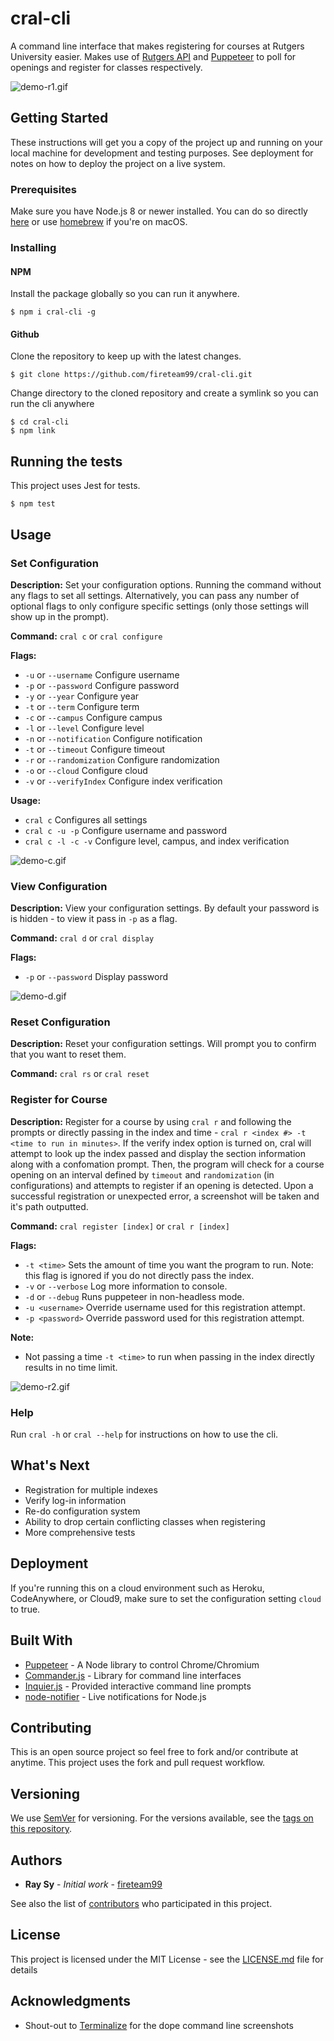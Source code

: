 # cral-cli

A command line interface that makes registering for courses at Rutgers University easier. Makes use of [Rutgers API](http://api.rutgers.edu/) and [Puppeteer](https://github.com/GoogleChrome/puppeteer) to poll for openings and register for classes respectively.

![demo-r1.gif](docs/gifs/demo-r1.gif)

## Getting Started

These instructions will get you a copy of the project up and running on your local machine for development and testing purposes. See deployment for notes on how to deploy the project on a live system.

### Prerequisites

Make sure you have Node.js 8 or newer installed. You can do so directly [here](https://nodejs.org/en/download/) or use [homebrew](https://changelog.com/posts/install-node-js-with-homebrew-on-os-x) if you're on macOS.

### Installing

#### NPM

Install the package globally so you can run it anywhere.

```
$ npm i cral-cli -g
```

#### Github

Clone the repository to keep up with the latest changes.

```
$ git clone https://github.com/fireteam99/cral-cli.git
```

Change directory to the cloned repository and create a symlink so you can run the cli anywhere

```
$ cd cral-cli
$ npm link
```

## Running the tests

This project uses Jest for tests.

```
$ npm test
```

## Usage

### Set Configuration

**Description:** Set your configuration options. Running the command without any flags to set all settings. Alternatively, you can pass any number of optional flags to only configure specific settings (only those settings will show up in the prompt).

**Command:** `cral c` or `cral configure`

**Flags:**

-   `-u` or `--username` Configure username
-   `-p` or `--password` Configure password
-   `-y` or `--year` Configure year
-   `-t` or `--term` Configure term
-   `-c` or `--campus` Configure campus
-   `-l` or `--level` Configure level
-   `-n` or `--notification` Configure notification
-   `-t` or `--timeout` Configure timeout
-   `-r` or `--randomization` Configure randomization
-   `-o` or `--cloud` Configure cloud
-   `-v` or `--verifyIndex` Configure index verification

**Usage:**

-   `cral c` Configures all settings
-   `cral c -u -p` Configure username and password
-   `cral c -l -c -v` Configure level, campus, and index verification

![demo-c.gif](docs/gifs/demo-c.gif)

### View Configuration

**Description:** View your configuration settings. By default your password is is hidden - to view it pass in `-p` as a flag.

**Command:** `cral d` or `cral display`

**Flags:**

-   `-p` or `--password` Display password

![demo-d.gif](docs/gifs/demo-d.gif)

### Reset Configuration

**Description:** Reset your configuration settings. Will prompt you to confirm that you want to reset them.

**Command:** `cral rs` or `cral reset`

### Register for Course

**Description:** Register for a course by using `cral r` and following the prompts or directly passing in the index and time - `cral r <index #> -t <time to run in minutes>`. If the verify index option is turned on, cral will attempt to look up the index passed and display the section information along with a confomation prompt. Then, the program will check for a course opening on an interval defined by `timeout` and `randomization` (in configurations) and attempts to register if an opening is detected. Upon a successful registration or unexpected error, a screenshot will be taken and it's path outputted.

**Command:** `cral register [index]` or `cral r [index]`

**Flags:**

-   `-t <time>` Sets the amount of time you want the program to run. Note: this flag is ignored if you do not directly pass the index.
-   `-v` or `--verbose` Log more information to console.
-   `-d` or `--debug` Runs puppeteer in non-headless mode.
-   `-u <username>` Override username used for this registration attempt.
-   `-p <password>` Override password used for this registration attempt.

**Note:**

-   Not passing a time `-t <time>` to run when passing in the index directly results in no time limit.

![demo-r2.gif](docs/gifs/demo-r2.gif)

### Help

Run `cral -h` or `cral --help` for instructions on how to use the cli.

## What's Next

-   Registration for multiple indexes
-   Verify log-in information
-   Re-do configuration system
-   Ability to drop certain conflicting classes when registering
-   More comprehensive tests

## Deployment

If you're running this on a cloud environment such as Heroku, CodeAnywhere, or Cloud9, make sure to set the configuration setting `cloud` to true.

## Built With

-   [Puppeteer](https://pptr.dev) - A Node library to control Chrome/Chromium
-   [Commander.js](https://github.com/tj/commander.js/) - Library for command line interfaces
-   [Inquier.js](https://github.com/SBoudrias/Inquirer.js/) - Provided interactive command line prompts
-   [node-notifier](https://www.npmjs.com/package/node-notifier) - Live notifications for Node.js

## Contributing

This is an open source project so feel free to fork and/or contribute at anytime. This project uses the fork and pull request workflow.

## Versioning

We use [SemVer](http://semver.org/) for versioning. For the versions available, see the [tags on this repository](https://github.com/fireteam99/cral-cli/tags).

## Authors

-   **Ray Sy** - _Initial work_ - [fireteam99](https://github.com/fireteam99)

See also the list of [contributors](https://github.com/fireteam99/cral-cli/graphs/contributors) who participated in this project.

## License

This project is licensed under the MIT License - see the [LICENSE.md](LICENSE.md) file for details

## Acknowledgments

-   Shout-out to [Terminalize](https://github.com/faressoft/terminalizer) for the dope command line screenshots
